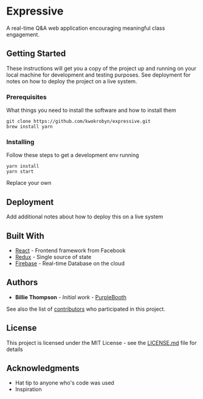 # Expressive
A real-time Q&A web application encouraging meaningful class engagement.

## Getting Started

These instructions will get you a copy of the project up and running on your local machine for development and testing purposes. See deployment for notes on how to deploy the project on a live system.

### Prerequisites

What things you need to install the software and how to install them

```
git clone https://github.com/kwokrobyn/expressive.git
brew install yarn
```

### Installing

Follow these steps to get a development env running

```
yarn install
yarn start
```
Replace your own

## Deployment

Add additional notes about how to deploy this on a live system

## Built With

* [React](https://facebook.github.io/react/) - Frontend framework from Facebook
* [Redux](http://redux.js.org/) - Single source of state
* [Firebase](https://firebase.google.com/) - Real-time Database on the cloud


## Authors

* **Billie Thompson** - *Initial work* - [PurpleBooth](https://github.com/PurpleBooth)

See also the list of [contributors](https://github.com/your/project/contributors) who participated in this project.

## License

This project is licensed under the MIT License - see the [LICENSE.md](LICENSE.md) file for details

## Acknowledgments

* Hat tip to anyone who's code was used
* Inspiration
